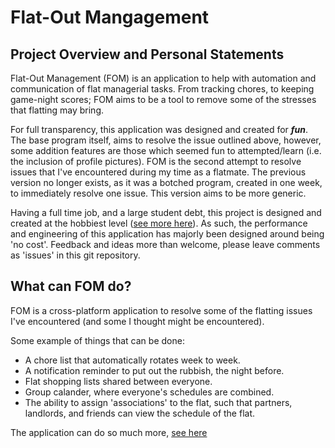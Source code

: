 # Flat-Out Mangagement

## Project Overview and Personal Statements

Flat-Out Management (FOM) is an application to help with automation and communication of flat managerial tasks. From tracking chores, to keeping game-night scores; FOM aims to be a tool to remove some of the stresses that flatting may bring.

For full transparency, this application was designed and created for _**fun**_. The base program itself, aims to resolve the issue outlined above, however, some addition features are those which seemed fun to attempted/learn (i.e. the inclusion of profile pictures). FOM is the second attempt to resolve issues that I've encountered during my time as a flatmate. The previous version no longer exists, as it was a botched program, created in one week, to immediately resolve one issue. This version aims to be more generic.

Having a full time job, and a large student debt, this project is designed and created at the hobbiest level ([see more here](https://github.com/HonsonCooky/Flat-Out-Management/tree/main/flat_out_api)). As such, the performance and engineering of this application has majorly been designed around being 'no cost'. Feedback and ideas more than welcome, please leave comments as 'issues' in this git repository. 

## What can FOM do?
FOM is a cross-platform application to resolve some of the flatting issues I've encountered (and some I thought might be encountered). 

Some example of things that can be done:
- A chore list that automatically rotates week to week.
- A notification reminder to put out the rubbish, the night before.
- Flat shopping lists shared between everyone.
- Group calander, where everyone's schedules are combined.
- The ability to assign 'associations' to the flat, such that partners, landlords, and friends can view the schedule of the flat.

The application can do so much more, [see here](https://github.com/HonsonCooky/Flat-Out-Management/tree/main/flat_out_app)
